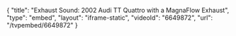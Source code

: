 {
    "title": "Exhaust Sound: 2002 Audi TT Quattro with a MagnaFlow Exhaust",
    "type": "embed",
    "layout": "iframe-static",
    "videoId": "6649872",
    "url": "\/tvpembed\/6649872"
}